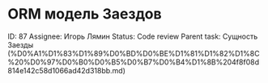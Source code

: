 # ORM модель Заездов

ID: 87
Assignee: Игорь Лямин
Status: Code review
Parent task: Сущность Заезды (%D0%A1%D1%83%D1%89%D0%BD%D0%BE%D1%81%D1%82%D1%8C%20%D0%97%D0%B0%D0%B5%D0%B7%D0%B4%D1%8B%204f8f08d814e142c58d1066ad42d318bb.md)